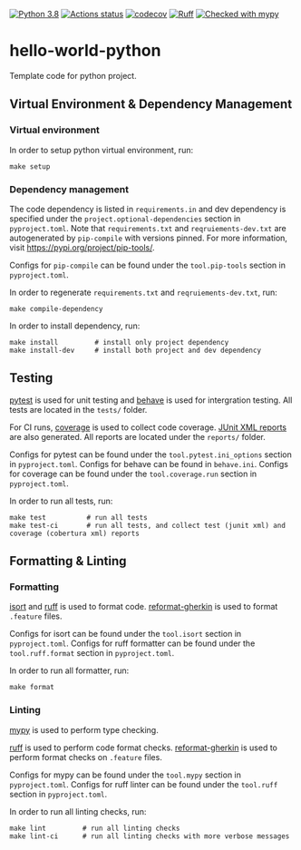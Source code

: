 [![Python 3.8](https://img.shields.io/badge/python-3.8-blue.svg)](https://www.python.org/downloads/release/python-380/)
[![Actions status](https://github.com/bosenqu/hello-world-python/actions/workflows/ci.yml/badge.svg)](https://github.com/bosenqu/hello-world-python/actions)
[![codecov](https://codecov.io/gh/bosenqu/hello-world-python/graph/badge.svg?token=4LJAVKJ4VM)](https://codecov.io/gh/bosenqu/hello-world-python)
[![Ruff](https://img.shields.io/endpoint?url=https://raw.githubusercontent.com/astral-sh/ruff/main/assets/badge/v2.json)](https://github.com/astral-sh/ruff)
[![Checked with mypy](http://www.mypy-lang.org/static/mypy_badge.svg)](http://mypy-lang.org/)

# hello-world-python
Template code for python project.

## Virtual Environment & Dependency Management

### Virtual environment
In order to setup python virtual environment, run:
```
make setup
```

### Dependency management
The code dependency is listed in `requirements.in` and dev dependency is specified under the `project.optional-dependencies` section in `pyproject.toml`. Note that `requirements.txt` and `reqruiements-dev.txt` are autogenerated by `pip-compile` with versions pinned. For more information, visit https://pypi.org/project/pip-tools/.

Configs for `pip-compile` can be found under the `tool.pip-tools` section in `pyproject.toml`.

In order to regenerate `requirements.txt` and `reqruiements-dev.txt`, run:
```
make compile-dependency
```

In order to install dependency, run:
```
make install         # install only project dependency
make install-dev     # install both project and dev dependency
```

## Testing
[pytest](https://pypi.org/project/pytest/) is used for unit testing and [behave](https://pypi.org/project/behave/) is used for intergration testing. All tests are located in the `tests/` folder.

For CI runs, [coverage](https://pypi.org/project/coverage/) is used to collect code coverage. [JUnit XML reports](https://www.ibm.com/docs/en/developer-for-zos/14.1?topic=formats-junit-xml-format) are also generated. All reports are located under the `reports/` folder.

Configs for pytest can be found under the `tool.pytest.ini_options` section in `pyproject.toml`. Configs for behave can be found in `behave.ini`. Configs for coverage can be found under the `tool.coverage.run` section in `pyproject.toml`.

In order to run all tests, run:
```
make test          # run all tests
make test-ci       # run all tests, and collect test (junit xml) and coverage (cobertura xml) reports
```

## Formatting & Linting

### Formatting
[isort](https://pypi.org/project/isort/) and [ruff](https://pypi.org/project/ruff/) is used to format code. [reformat-gherkin](https://pypi.org/project/reformat-gherkin/) is used to format `.feature` files.

Configs for isort can be found under the `tool.isort` section in `pyproject.toml`. Configs for ruff formatter can be found under the `tool.ruff.format` section in `pyproject.toml`.

In order to run all formatter, run:
```
make format
```

### Linting
[mypy](https://pypi.org/project/mypy/) is used to perform type checking.

[ruff](https://pypi.org/project/ruff/) is used to perform code format checks. [reformat-gherkin](https://pypi.org/project/reformat-gherkin/) is used to perform format checks on `.feature` files. 

Configs for mypy can be found under the `tool.mypy` section in `pyproject.toml`. Configs for ruff linter can be found under the `tool.ruff` section in `pyproject.toml`.

In order to run all linting checks, run:
```
make lint         # run all linting checks
make lint-ci      # run all linting checks with more verbose messages 
```
